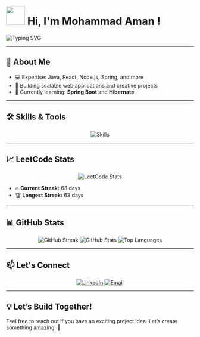 # <img src="https://media.giphy.com/media/hvRJCLFzcasrR4ia7z/giphy.gif" width="50" /> **Hi, I'm Mohammad Aman !**

![Typing SVG](https://readme-typing-svg.demolab.com?font=Fira+Code&size=24&pause=1000&color=FFFFFF&center=true&vCenter=true&width=440&lines=Tech+Explorer;Open+to+Collaboration!)

---


## 🌟 **About Me**
 
- 💻 Expertise: Java, React, Node.js, Spring, and more
- 🚀 Building scalable web applications and creative projects
- 🌱 Currently learning: **Spring Boot** and **Hibernate**

---

## 🛠️ **Skills & Tools**

<div align="center">
  <img src="https://skillicons.dev/icons?i=java,js,react,nodejs,spring,docker,git,hibernate" alt="Skills" />
</div>

---

## 📈 **LeetCode Stats**

<div align="center">
  <img src="https://leetcard.jacoblin.cool/AmanBits?theme=dark&font=ABeeZee&ext=contest" alt="LeetCode Stats" />
</div>

- 🔥 **Current Streak:** 63 days  
- 🏆 **Longest Streak:** 63 days  

---

## 📊 **GitHub Stats**

<div align="center">
  <img src="https://github-readme-streak-stats.herokuapp.com/?user=amanbits&theme=radical" alt="GitHub Streak" />
  <img src="https://github-readme-stats.vercel.app/api?username=amanbits&show_icons=true&theme=radical" alt="GitHub Stats" />
  <img src="https://github-readme-stats.vercel.app/api/top-langs/?username=amanbits&layout=compact&theme=radical" alt="Top Languages" />
</div>

---

## 📫 **Let's Connect**

<div align="center">
  <a href="https://linkedin.com/in/amanbits" target="_blank">
    <img src="https://img.shields.io/badge/LinkedIn-0A66C2?style=for-the-badge&logo=linkedin&logoColor=white" alt="LinkedIn" />
  </a>
  <a href="mailto:mhdaman60@gmail.com" target="_blank">
    <img src="https://img.shields.io/badge/Gmail-D14836?style=for-the-badge&logo=gmail&logoColor=white" alt="Email" />
  </a>
</div>

---


## 💡 **Let’s Build Together!**

Feel free to reach out if you have an exciting project idea. Let’s create something amazing! 🚀
